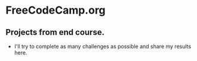 # FreeCodeCamp.org

## Projects from end course.

- I'll try to complete as many challenges as possible and share my results here.
